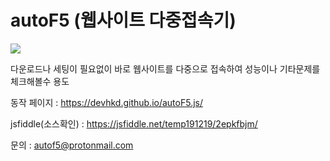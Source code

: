 # autoF5 (웹사이트 다중접속기)

![](https://devhkd.github.io/autoF5.js/temp/(19-12-22)01.png)

다운로드나 세팅이 필요없이 
바로 웹사이트를 다중으로 접속하여 
성능이나 기타문제를 체크해볼수 용도

동작 페이지 : https://devhkd.github.io/autoF5.js/ 

jsfiddle(소스확인) : https://jsfiddle.net/temp191219/2epkfbjm/

문의 : autof5@protonmail.com
